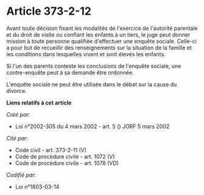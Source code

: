 # Article 373-2-12

Avant toute décision fixant les modalités de l'exercice de l'autorité parentale et du droit de visite ou confiant les enfants
à un tiers, le juge peut donner mission à toute personne qualifiée d'effectuer une enquête sociale. Celle-ci a pour but de
recueillir des renseignements sur la situation de la famille et les conditions dans lesquelles vivent et sont élevés les
enfants.

Si l'un des parents conteste les conclusions de l'enquête sociale, une contre-enquête peut à sa demande être ordonnée.

L'enquête sociale ne peut être utilisée dans le débat sur la cause du divorce.

**Liens relatifs à cet article**

_Créé par_:

  - Loi n°2002-305 du 4 mars 2002 - art. 5 () JORF 5 mars 2002

_Cité par_:

  - Code civil - art. 373-2-11 (V)
  - Code de procédure civile - art. 1072 (V)
  - Code de procédure civile - art. 1078 (VD)

_Codifié par_:

  - Loi n°1803-03-14

